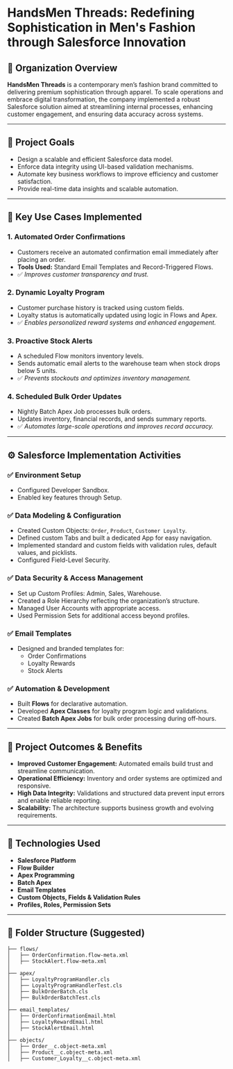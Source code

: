 
# HandsMen Threads: Redefining Sophistication in Men's Fashion through Salesforce Innovation

## 🏢 Organization Overview

**HandsMen Threads** is a contemporary men’s fashion brand committed to delivering premium sophistication through apparel. To scale operations and embrace digital transformation, the company implemented a robust Salesforce solution aimed at streamlining internal processes, enhancing customer engagement, and ensuring data accuracy across systems.

---

## 🎯 Project Goals

- Design a scalable and efficient Salesforce data model.
- Enforce data integrity using UI-based validation mechanisms.
- Automate key business workflows to improve efficiency and customer satisfaction.
- Provide real-time data insights and scalable automation.

---

## 🔧 Key Use Cases Implemented

### 1. Automated Order Confirmations
- Customers receive an automated confirmation email immediately after placing an order.
- **Tools Used:** Standard Email Templates and Record-Triggered Flows.
- ✅ *Improves customer transparency and trust.*

### 2. Dynamic Loyalty Program
- Customer purchase history is tracked using custom fields.
- Loyalty status is automatically updated using logic in Flows and Apex.
- ✅ *Enables personalized reward systems and enhanced engagement.*

### 3. Proactive Stock Alerts
- A scheduled Flow monitors inventory levels.
- Sends automatic email alerts to the warehouse team when stock drops below 5 units.
- ✅ *Prevents stockouts and optimizes inventory management.*

### 4. Scheduled Bulk Order Updates
- Nightly Batch Apex Job processes bulk orders.
- Updates inventory, financial records, and sends summary reports.
- ✅ *Automates large-scale operations and improves record accuracy.*

---

## ⚙️ Salesforce Implementation Activities

### ✅ Environment Setup
- Configured Developer Sandbox.
- Enabled key features through Setup.

### ✅ Data Modeling & Configuration
- Created Custom Objects: `Order`, `Product`, `Customer Loyalty`.
- Defined custom Tabs and built a dedicated App for easy navigation.
- Implemented standard and custom fields with validation rules, default values, and picklists.
- Configured Field-Level Security.

### ✅ Data Security & Access Management
- Set up Custom Profiles: Admin, Sales, Warehouse.
- Created a Role Hierarchy reflecting the organization’s structure.
- Managed User Accounts with appropriate access.
- Used Permission Sets for additional access beyond profiles.

### ✅ Email Templates
- Designed and branded templates for:
  - Order Confirmations
  - Loyalty Rewards
  - Stock Alerts

### ✅ Automation & Development
- Built **Flows** for declarative automation.
- Developed **Apex Classes** for loyalty program logic and validations.
- Created **Batch Apex Jobs** for bulk order processing during off-hours.

---

## 🚀 Project Outcomes & Benefits

- **Improved Customer Engagement:** Automated emails build trust and streamline communication.
- **Operational Efficiency:** Inventory and order systems are optimized and responsive.
- **High Data Integrity:** Validations and structured data prevent input errors and enable reliable reporting.
- **Scalability:** The architecture supports business growth and evolving requirements.

---

## 📌 Technologies Used

- **Salesforce Platform**
- **Flow Builder**
- **Apex Programming**
- **Batch Apex**
- **Email Templates**
- **Custom Objects, Fields & Validation Rules**
- **Profiles, Roles, Permission Sets**

---

## 📁 Folder Structure (Suggested)

```plaintext
├── flows/
│   ├── OrderConfirmation.flow-meta.xml
│   ├── StockAlert.flow-meta.xml
│
├── apex/
│   ├── LoyaltyProgramHandler.cls
│   ├── LoyaltyProgramHandlerTest.cls
│   ├── BulkOrderBatch.cls
│   ├── BulkOrderBatchTest.cls
│
├── email_templates/
│   ├── OrderConfirmationEmail.html
│   ├── LoyaltyRewardEmail.html
│   ├── StockAlertEmail.html
│
├── objects/
│   ├── Order__c.object-meta.xml
│   ├── Product__c.object-meta.xml
│   ├── Customer_Loyalty__c.object-meta.xml
